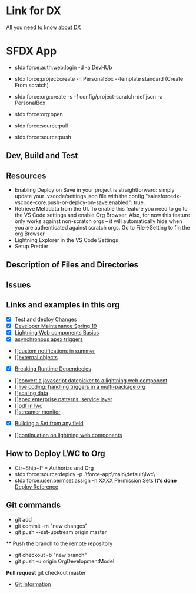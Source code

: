 # Link for DX

[All you need to know about DX](https://forcedotcom.github.io/salesforcedx-vscode/articles/getting-started/install)

# SFDX App

- sfdx force:auth:web:login -d -a DevHUb
- sfdx force:project:create -n PersonalBox --template standard (Create From scratch)
- sfdx force:org:create -s -f config/project-scratch-def.json -a PersonalBox
- sfdx force:org:open

- sfdx force:source:pull
- sfdx force:source:push

## Dev, Build and Test

## Resources

- Enabling Deploy on Save in your project is straightforward: simply update your .vscode/settings.json file with the config "salesforcedx-vscode-core.push-or-deploy-on-save.enabled": true.
- Retrieve Metadata from the UI. To enable this feature you need to go to the VS Code settings and enable Org Browser. Also, for now this feature only works against non-scratch orgs – it will automatically hide when you are authenticated against scratch orgs. Go to File->Setting to fin the org Browser
- Lightning Explorer in the VS Code Settings
- Setup Prettier

## Description of Files and Directories

## Issues

## Links and examples in this org

- [x] [Test and deploy Changes](https://trailhead.salesforce.com/content/learn/modules/org-development-model/test-and-deploy-changes)
- [x] [Developer Maintenance Spring 19](https://trailhead.salesforce.com/content/learn/modules/platform-developer1-maintenance-spring19)
- [x] [Lightning Web components Basics](https://trailhead.salesforce.com/content/learn/modules/lightning-web-components-basics)
- [x] [asynchronous apex triggers ](https://developer.salesforce.com/blogs/2019/06/get-buildspiration-with-asynchronous-apex-triggers-in-summer-19.html)
- [][custom notifications in summer](https://developer.salesforce.com/blogs/2019/06/get-buildspiration-with-custom-notifications-in-summer-19.html)
- [][external objects](https://trailhead.salesforce.com/en/content/learn/modules/lightning_connect/lightning_connect_introduction)
- [x] [Breaking Runtime Dependecies](https://developer.salesforce.com/blogs/2019/07/breaking-runtime-dependencies-with-dependency-injection.html)
- [][convert a javascript datepicker to a lightning web component](https://developer.salesforce.com/blogs/2019/08/convert-a-javascript-datepicker-to-a-lightning-web-component.html)
- [][live coding: handling triggers in a multi-package org](https://developer.salesforce.com/blogs/2019/08/live-coding-with-simon-goodyear.html)
- [][scaling data](https://developer.salesforce.com/blogs/2019/08/scaling-data-access-with-app-layer-cache.html)
- [][apex enterprise patterns: service layer](https://trailhead.salesforce.com/content/learn/modules/apex_patterns_sl)
- [][pdf in lwc](https://developer.salesforce.com/blogs/2019/07/display-pdf-files-with-lightning-web-components.html)
- [][streamer monitor](https://developer.salesforce.com/blogs/2019/07/a-refresher-on-the-four-streaming-apis-and-a-monitoring-tool.html)
- [x] [Building a Set from any field](https://bigassforce.com/field-keysets)
- [][continuation on lightning web components](https://medium.com/@jefersonchaves/continuation-on-lightning-web-components-8735b7f37fa1)

## How to Deploy LWC to Org

- Ctr+Ship+P = Authorize and Org
- sfdx force:source:deploy -p .\force-app\main\default\lwc\
- sfdx force:user:permset:assign -n XXXX Permission Sets
  **It's done**
  [Deploy Reference](https://developer.salesforce.com/docs/atlas.en-us.sfdx_cli_reference.meta/sfdx_cli_reference/cli_reference_force_source.htm)

## Git commands

- git add .
- git commit -m "new changes"
- git push --set-upstream origin master

\*\* Push the branch to the remote repository

- git checkout -b "new branch"
- git push -u origin OrgDevelopmentModel

**Pull request**
git checkout master

- [Git Information](https://trailhead.salesforce.com/en/content/learn/modules/git-and-git-hub-basics/work-with-teams-in-git-hub)
